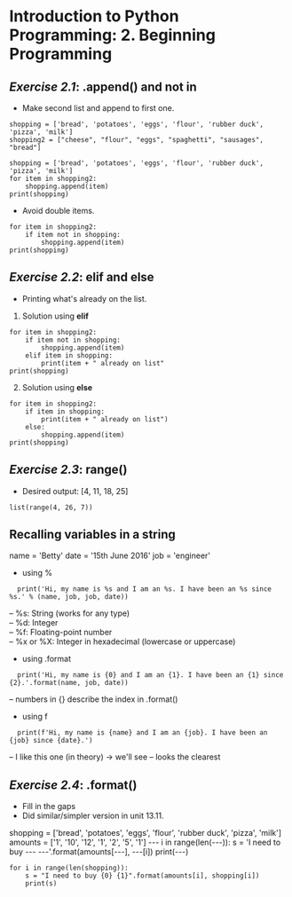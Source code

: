 # Introduction to Python Programming: 2. Beginning Programming
## _Exercise 2.1_: .append() and not in
- Make second list and append to first one.
```
shopping = ['bread', 'potatoes', 'eggs', 'flour', 'rubber duck', 'pizza', 'milk']
shopping2 = ["cheese", "flour", "eggs", "spaghetti", "sausages", "bread"]

shopping = ['bread', 'potatoes', 'eggs', 'flour', 'rubber duck', 'pizza', 'milk']
for item in shopping2:
    shopping.append(item)
print(shopping)
```      
  
  
- Avoid double items.
```
for item in shopping2:
    if item not in shopping:
        shopping.append(item)
print(shopping)
```      
  
  
## _Exercise 2.2_: elif and else
- Printing what's already on the list.
  
1. Solution using **elif**
```
for item in shopping2:
    if item not in shopping:
        shopping.append(item)
    elif item in shopping:
        print(item + " already on list"
print(shopping)
```
  
2. Solution using **else**
```
for item in shopping2:
    if item in shopping:
        print(item + " already on list")
    else:
        shopping.append(item)
print(shopping)
```
  
  
## _Exercise 2.3_: range()
- Desired output: [4, 11, 18, 25]
```
list(range(4, 26, 7))
```
  
  
## **Recalling variables in a string**
name = 'Betty'
date = '15th June 2016'
job = 'engineer'
  
- using %
```
  print('Hi, my name is %s and I am an %s. I have been an %s since %s.' % (name, job, job, date))
```
– %s: String (works for any type)  
– %d: Integer  
– %f: Floating-point number  
– %x or %X: Integer in hexadecimal (lowercase or uppercase)  
  
- using .format
```
  print('Hi, my name is {0} and I am an {1}. I have been an {1} since {2}.'.format(name, job, date))
```
– numbers in {} describe the index in .format()
  
- using f
```
  print(f'Hi, my name is {name} and I am an {job}. I have been an {job} since {date}.')
```
– I like this one (in theory)  -> we'll see
– looks the clearest  
  
  
## _Exercise 2.4_: .format()
- Fill in the gaps
- Did similar/simpler version in unit 13.11.
    
shopping = ['bread', 'potatoes', 'eggs', 'flour', 'rubber duck', 'pizza', 'milk']
amounts = ['1', '10', '12', '1', '2', '5', '1']
--- i in range(len(---)):
    s = 'I need to buy --- ---'.format(amounts[---], ---[i])
    print(---)

```
for i in range(len(shopping)):
    s = "I need to buy {0} {1}".format(amounts[i], shopping[i])
    print(s)
```


    

